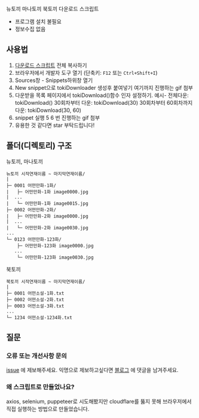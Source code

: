 뉴토끼 마나토끼 북토끼 다운로드 스크립트
- 프로그램 설치 불필요
- 정보수집 없음
## 사용법
1. [다운로드 스크립트](https://raw.githubusercontent.com/crossSiteKikyo/tokiDownloader/main/tokiDownloader.js) 전체 복사하기
2. 브라우저에서 개발자 도구 열기 (단축키: `F12` 또는 `Ctrl+Shift+I`)
3. Sources창 - Snippets하위창 열기
4. New snippet으로 tokiDownloader 생성후 붙여넣기
여기까지 진행하는 gif 첨부
5. 다운받을 목록 페이지에서 tokiDownload()함수 인자 설정하기. 예시- 전체다운: tokiDownload() 30회차부터 다운: tokiDownload(30) 30회차부터 60회차까지 다운: tokiDownload(30, 60)
6. snippet 실행
5 6 번 진행하는 gif 첨부
7. 유용한 것 같다면 star 부탁드립니다!
## 폴더(디렉토리) 구조
뉴토끼, 마나토끼
```
뉴토끼 시작연재이름 ~ 마지막연재이름/
|
├─ 0001 어떤만화-1화/
|   ├─ 어떤만화-1화 image0000.jpg
|  ...
|   └─ 어떤만화-1화 image0015.jpg
├─ 0002 어떤만화-2화/
|   ├─ 어떤만화-2화 image0000.jpg
|  ...
|   └─ 어떤만화-2화 image0030.jpg
...
└─ 0123 어떤만화-123화/
    ├─ 어떤만화-123화 image0000.jpg
   ...
    └─ 어떤만화-123화 image0030.jpg
```
북토끼
```
북토끼 시작연재이름 ~ 마지막연재이름/
|
├─ 0001 어떤소설-1화.txt
├─ 0002 어떤소설-2화.txt
├─ 0003 어떤소설-3화.txt
...
└─ 1234 어떤소설-1234화.txt
```
## 질문
### 오류 또는 개선사항 문의 
[issue](https://github.com/crossSiteKikyo/tokiDownloader/issues) 에 제보해주세요. 익명으로 제보하고싶다면 [블로그]() 에 댓글을 남겨주세요.
### 왜 스크립트로 만들었나요?
axios, selenium, puppeteer로 시도해봤지만 cloudflare를 뚫지 못해 브라우저에서 직접 실행하는 방법으로 만들었습니다.